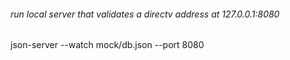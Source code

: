 ###### run local server that validates a directv address at 127.0.0.1:8080

json-server --watch mock/db.json --port 8080


 


